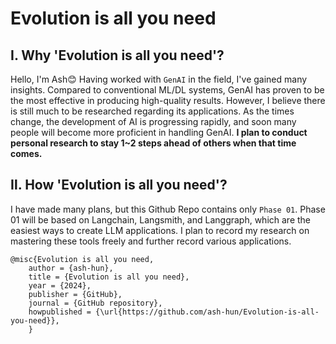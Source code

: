 # Evolution is all you need

## **Ⅰ. Why 'Evolution is all you need'?**
Hello, I'm Ash😊 Having worked with `GenAI` in the field, I've gained many insights. Compared to conventional ML/DL systems, GenAI has proven to be the most effective in producing high-quality results. However, I believe there is still much to be researched regarding its applications. As the times change, the development of AI is progressing rapidly, and soon many people will become more proficient in handling GenAI. **I plan to conduct personal research to stay 1~2 steps ahead of others when that time comes.**


## **Ⅱ. How 'Evolution is all you need'?**
I have made many plans, but this Github Repo contains only `Phase 01`. Phase 01 will be based on Langchain, Langsmith, and Langgraph, which are the easiest ways to create LLM applications. I plan to record my research on mastering these tools freely and further record various applications.



    @misc{Evolution is all you need,
        author = {ash-hun},
        title = {Evolution is all you need},
        year = {2024},
        publisher = {GitHub},
        journal = {GitHub repository},
        howpublished = {\url{https://github.com/ash-hun/Evolution-is-all-you-need}},
        }
